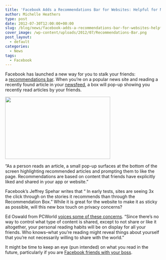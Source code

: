 ```yaml
---
title: 'Facebook Adds a Recommendations Bar for Websites: Helpful for More Views, Harmful for Personal Privacy?'
author: Michelle Heathers
type: post
date: 2012-07-30T12:00:00+00:00
slug: /blog/news/facebook-adds-a-recommendations-bar-for-websites-helpful-for-more-views-harmful-for-personal-privacy-2
cover_image: /wp-content/uploads/2012/07/Recommendations-Bar.png
post_layout:
  - default
categories:
  - News
tags:
  - Facebook
---
```


Facebook has launched a new way for you to stalk your friends: a [recommendations bar][1]. When you’re on a popular news site and reading a recently found article in your [newsfeed][2], a box will pop-up showing you recently read articles by your friends.

[<img title="Recommendations Bar" src="http://localhost/brandglue/old-website/wp-content/uploads/2012/07/Recommendations-Bar.png" alt="" width="340" height="202" />][3]

“As a person reads an article, a small pop-up surfaces at the bottom of the screen highlighting recommended articles and prompting them to like the page. Recommendations are based on content that friends have explicitly liked and shared in your app or website.”

Facebook’s Jeffrey Spehar writes that “ In early tests, sites are seeing 3x the click through on the stories it recommends than through the Recommendation Box.” While it is great for the website to make it as sticky as possible, will this new box touch on privacy concerns?

Ed Oswald from PCWorld [voices some of these concerns][4]. “Since there’s no way to control what type of content is shared, except to not share or like it altogether, your personal reading habits will be on display for all your friends. Who knows–what you’re reading might reveal things about yourself that you’re not necessarily willing to share with the world.”

It might be time to keep an eye (pun intended) on what you read in the future, particularly if you are [Facebook friends with your boss][5].

[1]: https://developers.facebook.com/blog/post/2012/07/26/introducing-the-recommendations-bar/
[2]: http://localhost/brandglue/old-website/about-nfo
[3]: http://localhost/brandglue/old-website/wp-content/uploads/2012/07/Recommendations-Bar.png
[4]: http://www.pcworld.com/article/259925/facebooks_recommendations_bar_a_privacy_concern.html
[5]: http://www.huffingtonpost.com/2012/03/26/facebook-friends-boss_n_1378669.html
